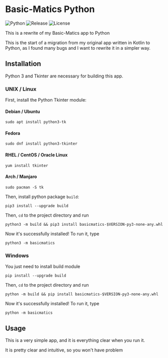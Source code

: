 # Basic-Matics Python #
<!-- Badges -->
![Python](https://img.shields.io/badge/-Python-yellow?labelColor=blue&logo=python&logoColor=white&style=flat-square)
![Release](https://img.shields.io/github/v/tag/magicstar7213/basic-matics?logo=github&sort=semver&style=flat-square)
![License](https://img.shields.io/github/license/magicstar7213/basic-matics?logo=github&style=flat-square)

This is a rewrite of my Basic-Matics app to Python

This is the start of a migration from my original app written in Kotlin to Python, as I found many bugs and
I want to rewrite it in a simpler way.

## Installation ##
Python 3 and Tkinter are necessary for building this app.
### UNIX / Linux ###
First, install the Python Tkinter module:

#### Debian / Ubuntu ####
```shell
sudo apt install python3-tk
```
#### Fedora ####
```shell
sudo dnf install python3-tkinter
```
#### RHEL / CentOS / Oracle Linux ####
```shell
yum install tkinter
```
#### Arch / Manjaro ####
```shell
sudo pacman -S tk
```

Then, install python package `build`:

`pip3 install --upgrade build`

Then, `cd` to the project directory and run

`python3 -m build && pip3 install basicmatics-$VERSION-py3-none-any.whl`

Now it's successfully installed! To run it, type

`python3 -m basicmatics`

### Windows ###
You just need to install build module

`pip install --upgrade build`

Then, `cd` to the project directory and run

`python -m build && pip install basicmatics-$VERSION-py3-none-any.whl`

Now it's successfully installed! To run it, type

`python -m basicmatics`

## Usage ##
This is a very simple app, and it is everything clear when you run it.

It is pretty clear and intuitive, so you won't have problem
